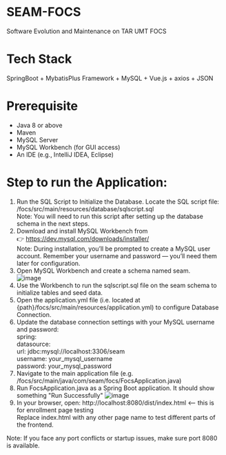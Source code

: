 # SEAM-FOCS
Software Evolution and Maintenance on TAR UMT FOCS 

# Tech Stack
SpringBoot + MybatisPlus Framework + MySQL + Vue.js + axios + JSON

# Prerequisite
- Java 8 or above
- Maven
- MySQL Server
- MySQL Workbench (for GUI access)
- An IDE (e.g., IntelliJ IDEA, Eclipse)

# Step to run the Application:
1. Run the SQL Script to Initialize the Database. Locate the SQL script file:
   <br/>/focs/src/main/resources/database/sqlscript.sql
   <br/>Note: You will need to run this script after setting up the database schema in the next steps.
2. Download and install MySQL Workbench from
   <br/>👉 https://dev.mysql.com/downloads/installer/
   <br/>Note: During installation, you’ll be prompted to create a MySQL user account. Remember your username and password — you’ll need them later for configuration.
3. Open MySQL Workbench and create a schema named seam.
   <br/>
   ![image](https://github.com/SheeYeap02/SEAM-FOCS/assets/84632952/14f01de2-1fcf-453d-8cf3-d312839623c1)
4. Use the Workbench to run the sqlscript.sql file on the seam schema to initialize tables and seed data.
5. Open the application.yml file (i.e. located at {path}/focs/src/main/resources/application.yml) to configure Database Connection.
6. Update the database connection settings with your MySQL username and password:
   <br/>spring:
   <br/>   datasource:
   <br/>    url: jdbc:mysql://localhost:3306/seam
   <br/>    username: your_mysql_username
   <br/>    password: your_mysql_password
7. Navigate to the main application file (e.g. /focs/src/main/java/com/seam/focs/FocsApplication.java)
8. Run FocsApplication.java as a Spring Boot application. It should show something "Run Successfully"
    ![image](https://github.com/SheeYeap02/SEAM-FOCS/assets/84632952/a86603bf-af01-4a7b-ae08-c981a81e5cbf)
9. In your browser, open:
   http://localhost:8080/dist/index.html   <-- this is for enrollment page testing
   <br/>Replace index.html with any other page name to test different parts of the frontend.


Note: If you face any port conflicts or startup issues, make sure port 8080 is available.


